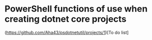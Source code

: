 # PowerShell functions of use when creating dotnet core projects

(https://github.com/Aha43/psdotnetutil/projects/1)[To do list]
